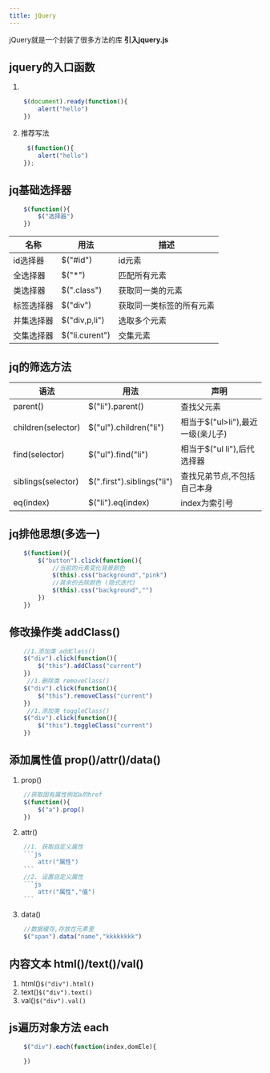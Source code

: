 ```yaml
---
title: jQuery
---
```

jQuery就是一个封装了很多方法的库
**引入jquery.js**
## jquery的入口函数
1. 
```js
    $(document).ready(function(){
        alert("hello")
    })
```
2. 推荐写法 
```js
     $(function(){
        alert("hello")
    });

```

## jq基础选择器

```js
    $(function(){
        $("选择器")
    })
```
|         名称              |        用法               |      描述              |
|---------------------------|---------------------------|------------------------|
|         id选择器          |         $("#id")          |       id元素           |
|         全选择器          |         $("*")            |       匹配所有元素     |
|         类选择器          |         $(".class")       |       获取同一类的元素         |
|         标签选择器        |         $("div")          |       获取同一类标签的所有元素      |
|         并集选择器        |         $("div,p,li")     |       选取多个元素         |
|         交集选择器        |         $("li.curent")    |       交集元素      |



## jq的筛选方法

|         语法              |        用法               |      声明              |
|---------------------------|---------------------------|------------------------|
|     parent()              |         $("li").parent()              |       查找父元素                           |
|     children(selector)    |         $("ul").children("li")        |       相当于$("ul>li"),最近一级(亲儿子)    |
|     find(selector)        |         $("ul").find("li")            |       相当于$("ul li"),后代选择器          |
|     siblings(selector)    |         $(".first").siblings("li")    |       查找兄弟节点,不包括自己本身          |
|      eq(index)            |         $("li").eq(index)             |       index为索引号                         |

## jq排他思想(多选一)

```js
    $(function(){
        $("button").click(function(){
            //当前的元素变化背景颜色
            $(this).css("background","pink")
            //其余的去除颜色 (隐式迭代)
            $(this).css("background","")
        })
    })
```

## 修改操作类   addClass()
```js
    //1.添加类 addClass()
    $("div").click(function(){
        $("this").addClass("current")
    })
     //1.删除类 removeClass()
    $("div").click(function(){
        $("this").removeClass("current")
    })
     //1.添加类 toggleClass()
    $("div").click(function(){
        $("this").toggleClass("current")
    })
```
## 添加属性值 prop()/attr()/data()
1. prop()
```js
    //获取固有属性例如a的href
    $(function(){
        $("a").prop()
    })
```
2. attr()
```js
    //1. 获取自定义属性
    ```js
        attr("属性")
    ```
    //2. 设置自定义属性
    ```js
        attr("属性","值")
    ```
```
3. data()
```js
    //数据缓存,存放在元素里
    $("span").data("name","kkkkkkkk")
```

## 内容文本 html()/text()/val()
1. html()`$("div").html()`
2. text()`$("div").text()`
3. val()`$("div").val()`

## js遍历对象方法 each
```js
    $("div").each(function(index,domEle){

    })
```
